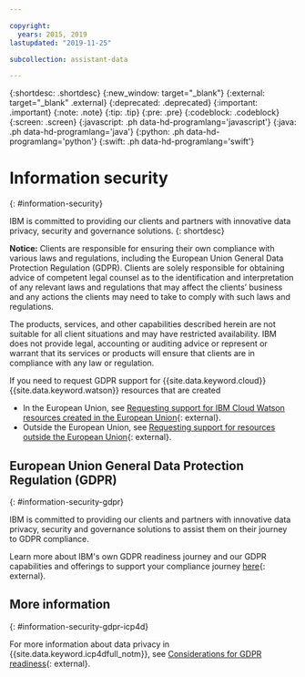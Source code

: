 ```yaml
---

copyright:
  years: 2015, 2019
lastupdated: "2019-11-25"

subcollection: assistant-data

---
```


{:shortdesc: .shortdesc}
{:new_window: target="_blank"}
{:external: target="_blank" .external}
{:deprecated: .deprecated}
{:important: .important}
{:note: .note}
{:tip: .tip}
{:pre: .pre}
{:codeblock: .codeblock}
{:screen: .screen}
{:javascript: .ph data-hd-programlang='javascript'}
{:java: .ph data-hd-programlang='java'}
{:python: .ph data-hd-programlang='python'}
{:swift: .ph data-hd-programlang='swift'}

# Information security
{: #information-security}

IBM is committed to providing our clients and partners with innovative data privacy, security and governance solutions.
{: shortdesc}

**Notice:**
Clients are responsible for ensuring their own compliance with various laws and regulations, including the European Union General Data Protection Regulation (GDPR). Clients are solely responsible for obtaining advice of competent legal counsel as to the identification and interpretation of any relevant laws and regulations that may affect the clients’ business and any actions the clients may need to take to comply with such laws and regulations.

The products, services, and other capabilities described herein are not suitable for all client situations and may have restricted availability. IBM does not provide legal, accounting or auditing advice or represent or warrant that its services or products will ensure that clients are in compliance with any law or regulation.

If you need to request GDPR support for {{site.data.keyword.cloud}} {{site.data.keyword.watson}} resources that are created

- In the European Union, see [Requesting support for IBM Cloud Watson resources created in the European Union](https://cloud.ibm.com/docs/services/watson/getting-started-gdpr-sar#request-EU){: external}.
- Outside the European Union, see [Requesting support for resources outside the European Union](https://cloud.ibm.com/docs/services/watson/getting-started-gdpr-sar#request-non-EU){: external}.

## European Union General Data Protection Regulation (GDPR)
{: #information-security-gdpr}

IBM is committed to providing our clients and partners with innovative data privacy, security and governance solutions to assist them on their journey to GDPR compliance.

Learn more about IBM's own GDPR readiness journey and our GDPR capabilities and offerings to support your compliance journey [here](http://www.ibm.com/gdpr){: external}.

## More information
{: #information-security-gdpr-icp4d}

For more information about data privacy in {{site.data.keyword.icp4dfull_notm}}, see [Considerations for GDPR readiness](https://www.ibm.com/support/knowledgecenter/SSQNUZ_2.5.0/cpd/overview/gdpr.html){: external}.